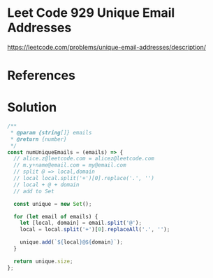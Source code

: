 # Leet Code 929 Unique Email Addresses

https://leetcode.com/problems/unique-email-addresses/description/

# References

# Solution

```javascript
/**
 * @param {string[]} emails
 * @return {number}
 */
const numUniqueEmails = (emails) => {
  // alice.z@leetcode.com = alicez@leetcode.com
  // m.y+name@email.com = my@email.com
  // split @ => local,domain
  // local local.split('+')[0].replace('.', '')
  // local + @ + domain
  // add to Set

  const unique = new Set();

  for (let email of emails) {
    let [local, domain] = email.split('@');
    local = local.split('+')[0].replaceAll('.', '');

    unique.add(`${local}@${domain}`);
  }

  return unique.size;
};
```
